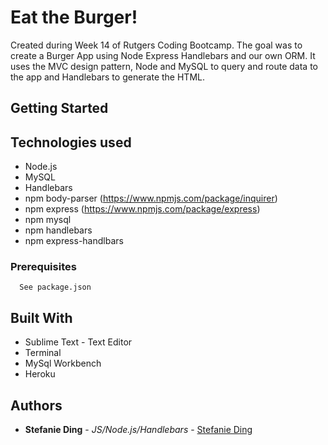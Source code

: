 # Eat the Burger!

Created during Week 14 of Rutgers Coding Bootcamp. The goal was to create a Burger App using Node Express Handlebars and our own ORM. It uses the MVC design pattern, Node and MySQL to query and route data to the app and Handlebars to generate the HTML.

## Getting Started


## Technologies used
- Node.js
- MySQL
- Handlebars
- npm body-parser (https://www.npmjs.com/package/inquirer)
- npm express (https://www.npmjs.com/package/express)
- npm mysql
- npm handlebars
- npm express-handlbars

### Prerequisites

```
  See package.json
```

## Built With

* Sublime Text - Text Editor
* Terminal
* MySql Workbench
* Heroku

## Authors

* **Stefanie Ding** - *JS/Node.js/Handlebars* - [Stefanie Ding](https://github.com/StefanieDing)